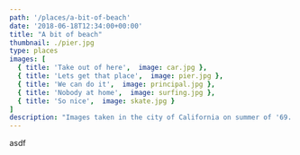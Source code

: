 ```yaml
---
path: '/places/a-bit-of-beach'
date: '2018-06-18T12:34:00+00:00'
title: "A bit of beach"
thumbnail: ./pier.jpg
type: places
images: [
  { title: 'Take out of here',  image: car.jpg },
  { title: 'Lets get that place',  image: pier.jpg },
  { title: 'We can do it',  image: principal.jpg },
  { title: 'Nobody at home',  image: surfing.jpg },
  { title: 'So nice',  image: skate.jpg }
]
description: "Images taken in the city of California on summer of '69. Lorem ipsum dolor sit amet, consectetur adipiscing elit. Nunc sit amet augue lorem. Pellentesque habitant morbi tristique senectus et netus et malesuada fames ac turpis egestas. Aenean cursus sem ligula, quis facilisis erat bibendum ut."
---
```

asdf